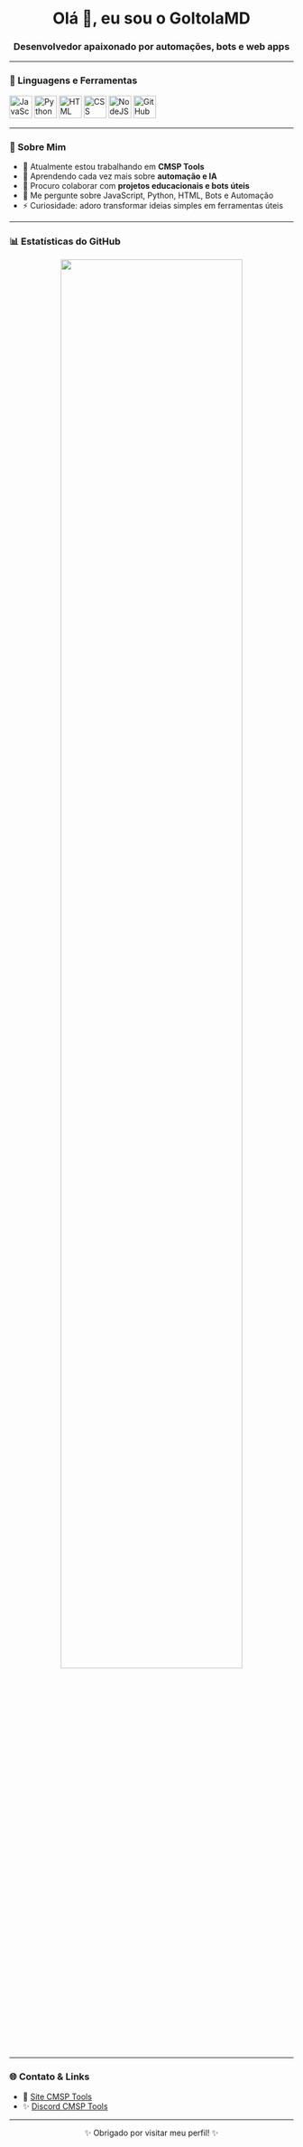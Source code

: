 <h1 align="center">Olá 👋, eu sou o GoltolaMD</h1>
<h3 align="center">Desenvolvedor apaixonado por automações, bots e web apps</h3>

---

### 🧠 Linguagens e Ferramentas

<p align="left">
  <img src="https://cdn.jsdelivr.net/gh/devicons/devicon/icons/javascript/javascript-original.svg" alt="JavaScript" width="40" height="40"/>
  <img src="https://cdn.jsdelivr.net/gh/devicons/devicon/icons/python/python-original.svg" alt="Python" width="40" height="40"/>
  <img src="https://cdn.jsdelivr.net/gh/devicons/devicon/icons/html5/html5-original.svg" alt="HTML" width="40" height="40"/>
  <img src="https://cdn.jsdelivr.net/gh/devicons/devicon/icons/css3/css3-original.svg" alt="CSS" width="40" height="40"/>
  <img src="https://cdn.jsdelivr.net/gh/devicons/devicon/icons/nodejs/nodejs-original.svg" alt="NodeJS" width="40" height="40"/>
  <img src="https://cdn.jsdelivr.net/gh/devicons/devicon/icons/github/github-original.svg" alt="GitHub" width="40" height="40"/>
</p>

---

### 🧰 Sobre Mim

- 🔭 Atualmente estou trabalhando em **CMSP Tools**  
- 🌱 Aprendendo cada vez mais sobre **automação e IA**  
- 👯 Procuro colaborar com **projetos educacionais e bots úteis**  
- 💬 Me pergunte sobre JavaScript, Python, HTML, Bots e Automação  
- ⚡ Curiosidade: adoro transformar ideias simples em ferramentas úteis

---

### 📊 Estatísticas do GitHub

<p align="center">
  <img src="https://github-readme-stats.vercel.app/api?username=GoltolaMD&show_icons=true&theme=tokyonight" width="80%" /><br><br>
  <br><br>
</p>

---

### 🌐 Contato & Links

- 💼 [Site CMSP Tools](https://cmhub.netlify.app)
- ✨ [Discord CMSP Tools](https://discord.com/invite/76fzRA5Hh3)

---

<p align="center">✨ Obrigado por visitar meu perfil! ✨</p>
